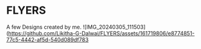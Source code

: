 # FLYERS
A few Designs created by me. 
![IMG_20240305_111503](https://github.com/Likitha-G-Dalwai/FLYERS/assets/161719806/e8774851-77c5-4442-af5d-540d089df783

